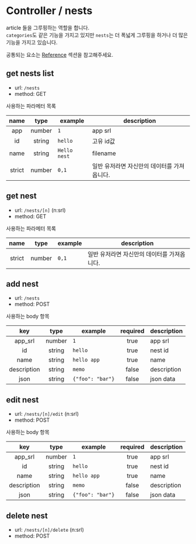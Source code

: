 # Controller / nests

article 들을 그루핑하는 역할을 합니다.  
`categories`도 같은 기능을 가지고 있지만 `nests`는 더 폭넓게 그루핑을 하거나 더 많은 기능을 가지고 있습니다.

공통되는 요소는 [Reference](https://github.com/redgoose-dev/goose-api/tree/master/controller#reference) 섹션을 참고해주세요.


## get nests list
- url: `/nests`
- method: GET

사용하는 파라메터 목록

| name | type | example | description |
|:---:|:---:|---|---|
| app | number | `1` | app srl |
| id | string | `hello` | 고유 id값 |
| name | string | `Hello nest` | filename |
| strict | number | `0,1` | 일반 유저라면 자신만의 데이터를 가져옵니다. |


## get nest
- url: `/nests/[n]` (n:srl)
- method: GET

사용하는 파라메터 목록

| name | type | example | description |
|:---:|:---:|---|---|
| strict | number | `0,1` | 일반 유저라면 자신만의 데이터를 가져옵니다. |


## add nest
- url: `/nests`
- method: POST

사용하는 body 항목

| key | type | example | required | description |
|:---:|:---:|---|:---:|---|
| app_srl | number | `1` | true | app srl |
| id | string | `hello` | true | nest id |
| name | string | `hello app` | true | name |
| description | string | `memo` | false | description |
| json | string | `{"foo": "bar"}` | false | json data |


## edit nest
- url: `/nests/[n]/edit` (n:srl)
- method: POST

사용하는 body 항목

| key | type | example | required | description |
|:---:|:---:|---|:---:|---|
| app_srl | number | `1` | true | app srl |
| id | string | `hello` | true | nest id |
| name | string | `hello app` | true | name |
| description | string | `memo` | false | description |
| json | string | `{"foo": "bar"}` | false | json data |


## delete nest
- url: `/nests/[n]/delete` (n:srl)
- method: POST